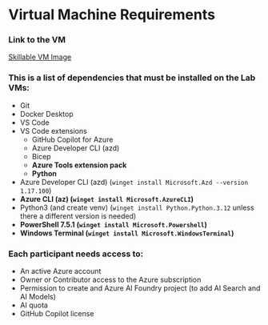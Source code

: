 
# Virtual Machine Requirements

### Link to the VM

[Skillable VM Image](https://labondemand.com/LabProfile/185838)

### This is a list of dependencies that must be installed on the Lab VMs:

- Git
- Docker Desktop
- VS Code
- VS Code extensions
    - GitHub Copilot for Azure
    - Azure Developer CLI (azd)
    - Bicep
    - **Azure Tools extension pack**
    - **Python**
- Azure Developer CLI (azd) (`winget install Microsoft.Azd --version 1.17.100`)
- **Azure CLI (az) (`winget install Microsoft.AzureCLI`)**
- Python3 (and create venv) (`winget install Python.Python.3.12` unless there a different version is needed)
- **PowerShell 7.5.1 (`winget install Microsoft.Powershell`)**
- **Windows Terminal (`winget install Microsoft.WindowsTerminal`)**

### Each participant needs access to:
- An active Azure account
- Owner or Contributor access to the Azure subscription
- Permission to create and Azure AI Foundry project (to add AI Search and AI Models)
- AI quota
- GitHub Copilot license